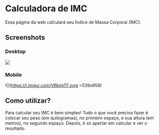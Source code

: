 # Calculadora de IMC
Essa página da web calculará seu Índice de Massa Corporal (IMC).

##  Screenshots

### Desktop
![](https://i.imgur.com/7Gzkp48.jpg)

### Mobile
![](https://i.imgur.com/VRkjmTF.png =539x959)  

## Como utilizar?
Para calcular seu IMC é bem simples! Tudo o que você precisa fazer é colocar seu peso (em quilogramas), no primeiro espaço, e sua altura (em metros), no segundo espaço. Depois, é só apertar em calcular e ver o resultado.
